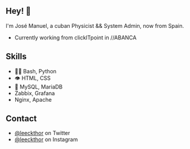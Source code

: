 ## Hey! 👋
I'm José Manuel, a cuban Physicist && System Admin, now from Spain.

- Currently working from clickITpoint in //ABANCA

## Skills
- 👨‍💻 Bash, Python
- 👁️ HTML, CSS
- 💽 MySQL, MariaDB
- Zabbix, Grafana
- Nginx, Apache

## Contact
- [@leeckthor](https://twitter.com/leeckthor) on Twitter
- [@leeckthor](https://instagram.com/leeckthor) on Instagram
